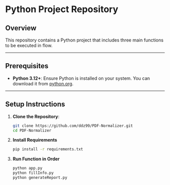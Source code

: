 # Python Project Repository

## Overview

This repository contains a Python project that includes three main functions to be executed in flow.


---

## Prerequisites

- **Python 3.12+**: Ensure Python is installed on your system. You can download it from [python.org](https://www.python.org/).

---

## Setup Instructions

1. **Clone the Repository**:
   ```bash
   git clone https://github.com/ddz99/PDF-Normalizer.git
   cd PDF-Normalizer


2. **Install Requirements**
   ```bash
   pip install -r requirements.txt

3. **Run Function in Order**
   ```bash
   python app.py
   python fillInfo.py
   python generateReport.py
